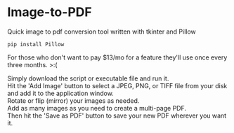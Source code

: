 # Image-to-PDF
Quick image to pdf conversion tool written with tkinter and Pillow  

`pip install Pillow`

For those who don't want to pay $13/mo for a feature they'll use once every three months. >:(

Simply download the script or executable file and run it.  
Hit the 'Add Image' button to select a JPEG, PNG, or TIFF file from your disk and add it to the application window.  
Rotate or flip (mirror) your images as needed.  
Add as many images as you need to create a multi-page PDF.  
Then hit the 'Save as PDF' button to save your new PDF wherever you want it.  
